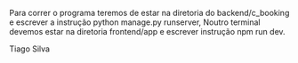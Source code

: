Para correr o programa teremos de estar na diretoria do backend/c_booking e escrever a instrução python manage.py runserver, Noutro terminal devemos estar na diretoria frontend/app e escrever instrução npm run dev.

Tiago Silva